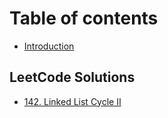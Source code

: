 # Table of contents

* [Introduction](README.md)

## LeetCode Solutions

* [142. Linked List Cycle II](leetcode-solutions/untitled.md)

